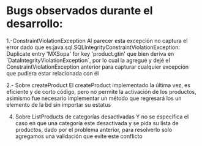 # Bugs observados durante el desarrollo:
1.-ConstraintViolationException
Al parecer esta excepción no captura el error dado que es:java.sql.SQLIntegrityConstraintViolationException: Duplicate entry 'MXSopa' for key 'product.gtin'
que bien deriva en ´DataIntegrityViolationException´, por lo cual la agregué y dejé el ConstraintViolationException anterior para capturar cualquier excepción que pudiera estar relacionada con él

2.- Sobre createProduct
El createProduct implementado la última vez, es eficiente y de corto código, pero no permite la activación de los productos, asimismo fue necesario implementar un método que regresará los un elemento de la bd sin importar su estatus  

4. Sobre ListProducts de categorías desactivadas
Y no se específica el caso en que una categoría este desactivada y se pida su lista de productos, dado por el problema anterior, para resolverlo solo agregamos una validación que evite este conflicto
